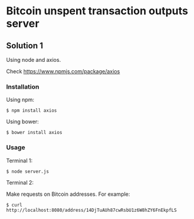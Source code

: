 # Bitcoin unspent transaction outputs server

## Solution 1

Using node and axios.

Check https://www.npmjs.com/package/axios

### Installation

Using npm:

`$ npm install axios`

Using bower:

`$ bower install axios`

### Usage

Terminal 1:

`$ node server.js`

Terminal 2:

Make requests on Bitcoin addresses. For example:

`$ curl http://localhost:8080/address/14DjTuAUh87cwRsbU1z6W8hZY6FnEkpfLS`
